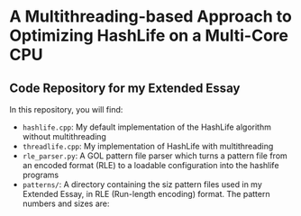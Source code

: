 # A Multithreading-based Approach to Optimizing HashLife on a Multi-Core CPU
## Code Repository for my Extended Essay

In this repository, you will find: 

+ `hashlife.cpp`: My default implementation of the HashLife algorithm without multithreading
+ `threadlife.cpp`: My implementation of HashLife with multithreading 
+ `rle_parser.py`: A GOL pattern file parser which turns a pattern file from an encoded format (RLE) to a loadable configuration into the hashlife programs
+ `patterns/`: A directory containing the siz pattern files used in my Extended Essay, in RLE (Run-length encoding) format. The pattern numbers and sizes are:

